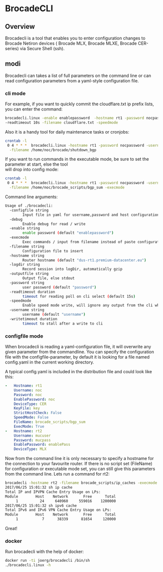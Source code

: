 # BrocadeCLI

## Overview
Brocadecli is a tool that enables you to enter configuration changes to Brocade Netiron devices (
Brocade MLX, Brocade MLXE, Brocade CER-series) via Secure Shell (ssh).

## modi 

Brocadecli can takes a list of full parameters on the command line or can read configuration parameters from a yaml-style configuration file.
 
### cli mode

For example, if you want to quickly commit the cloudflare.txt ip prefix lists, you can enter the command:

```bash 
brocadecli.linux -enable enablepassword  -hostname rt1 -password nocpassword -username noc \
-readtimeout 10s -filename cloudflare.txt -speedmode
```

Also it is a handy tool for daily maintenance tasks or cronjobs:

```bash
crontab -l
 0 4 * * *  brocadecli.linux -hostname rt1 -password nocpassword -username noc -enable enablepassword\
  -filename /home/noc/brocade/shutdown_bgp
```

If you want to run commands in the executable mode, be sure to set the parameter at start, else the tool\
 will drop into config mode:
 
```bash
crontab -l
 0 4 * * *  brocadecli.linux -hostname rt1 -password nocpassword -username noc -enable enablepassword\
  -filename /home/noc/brocade_scripts/bgp_sum -execmode 
```

Command line arguments:

```bash
Usage of ./brocadecli:
  -configfile string
    	Input file in yaml for username,password and host configuration if not specified on command-line (default "config.yaml")
  -debug
    	Enable debug for read / write
  -enable string
    	enable password (default "enablepassword")
  -execmode
    	Exec commands / input from filename instead of paste configuration
  -filename string
    	Configuration file to insert
  -hostname string
    	Router hostname (default "dus-rt1.premium-datacenter.eu")
  -logdir string
    	Record session into logDir, automatically gzip
  -outputfile string
    	Output file, else stdout
  -password string
    	user password (default "password")
  -readtimeout duration
    	timeout for reading poll on cli select (default 15s)
  -speedmode
    	Enable speed mode write, will ignore any output from the cli while writing
  -username string
    	username (default "username")
  -writetimeout duration
    	timeout to stall after a write to cli
```

### configfile mode

When brocadecli is reading a yaml-configuration file, it will overwrite any given parameter from the commandline. You can specify
  the configuration file with the configfile-parameter, by default it is looking for a file named config.yaml in the current working directory.
   
   A typical config.yaml is included in the distribution file and could look like this:
   ```yaml
   -   Hostname: rt1
       Username: noc
       Password: noc
       EnablePassword: noc
       DeviceType: CER
       KeyFile: key
       StrictHostCheck: False
       SpeedMode: False
       FileName: brocade_scripts/bgp_sum
       ExecMode: True
   -   Hostname: rt2
       Username: mucuser
       Password: mucpass
       EnablePassword: enablePass
       DeviceType: MLX
   ```

Now from the command line it is only necessary to specify a hostname for the connection to your favourite router. If there is no script set (FileName) for configuration or executable mode set,
you can still give this parameters from the command line. Lets run a command for rt2:
 
 ```bash
brocadecli -hostname rt2 -filename brocade_scripts/ip_caches -execmode 
2017/06/25 15:01:32 sh ip cache
Total IP and IPVPN Cache Entry Usage on LPs:
 Module        Host    Network       Free      Total
      1          24     640960     559016    1200000
2017/06/25 15:01:32 sh ipv6 cache
Total IPv6 and IPv6 VPN Cache Entry Usage on LPs:
 Module        Host    Network       Free      Total
      1           7      38339      81654     120000
 ```
 
 Great!

### docker

Run brocadecli with the help of docker:
```bash
docker run -ti joerg/brocadecli /bin/sh
./brocadecli.linux -h
```